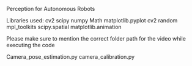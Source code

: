 Perception for Autonomous Robots

Libraries used: 
cv2
scipy
numpy
Math
matplotlib.pyplot
cv2
random
mpl_toolkits
scipy.spatial
matplotlib.animation

Please make sure to mention the correct folder path for the video while executing the code 

Camera_pose_estimation.py
camera_calibration.py



